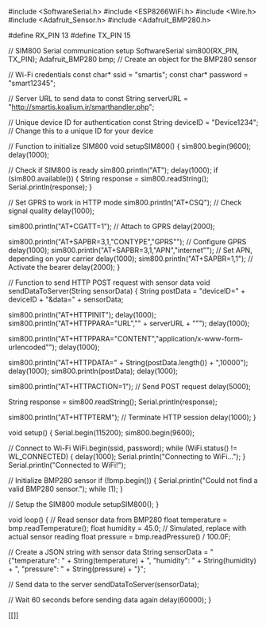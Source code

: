 #include <SoftwareSerial.h>
#include <ESP8266WiFi.h>
#include <Wire.h>
#include <Adafruit_Sensor.h>
#include <Adafruit_BMP280.h>

#define RX_PIN 13
#define TX_PIN 15

// SIM800 Serial communication setup
SoftwareSerial sim800(RX_PIN, TX_PIN);
Adafruit_BMP280 bmp;  // Create an object for the BMP280 sensor

// Wi-Fi credentials
const char* ssid = "smartis";
const char* password = "smart12345";

// Server URL to send data to
const String serverURL = "http://smartis.koalium.ir/smarthandler.php";

// Unique device ID for authentication
const String deviceID = "Device1234"; // Change this to a unique ID for your device

// Function to initialize SIM800
void setupSIM800() {
  sim800.begin(9600);
  delay(1000);

  // Check if SIM800 is ready
  sim800.println("AT");
  delay(1000);
  if (sim800.available()) {
    String response = sim800.readString();
    Serial.println(response);
  }

  // Set GPRS to work in HTTP mode
  sim800.println("AT+CSQ");  // Check signal quality
  delay(1000);

  sim800.println("AT+CGATT=1");  // Attach to GPRS
  delay(2000);

  sim800.println("AT+SAPBR=3,1,\"CONTYPE\",\"GPRS\""); // Configure GPRS
  delay(1000);
  sim800.println("AT+SAPBR=3,1,\"APN\",\"internet\""); // Set APN, depending on your carrier
  delay(1000);
  sim800.println("AT+SAPBR=1,1");  // Activate the bearer
  delay(2000);
}

// Function to send HTTP POST request with sensor data
void sendDataToServer(String sensorData) {
  String postData = "deviceID=" + deviceID + "&data=" + sensorData;

  sim800.println("AT+HTTPINIT");
  delay(1000);
  sim800.println("AT+HTTPPARA=\"URL\",\"" + serverURL + "\"");
  delay(1000);

  sim800.println("AT+HTTPPARA=\"CONTENT\",\"application/x-www-form-urlencoded\"");
  delay(1000);

  sim800.println("AT+HTTPDATA=" + String(postData.length()) + ",10000");
  delay(1000);
  sim800.println(postData);
  delay(1000);

  sim800.println("AT+HTTPACTION=1");  // Send POST request
  delay(5000);

  String response = sim800.readString();
  Serial.println(response);

  sim800.println("AT+HTTPTERM");  // Terminate HTTP session
  delay(1000);
}

void setup() {
  Serial.begin(115200);
  sim800.begin(9600);

  // Connect to Wi-Fi
  WiFi.begin(ssid, password);
  while (WiFi.status() != WL_CONNECTED) {
    delay(1000);
    Serial.println("Connecting to WiFi...");
  }
  Serial.println("Connected to WiFi!");

  // Initialize BMP280 sensor
  if (!bmp.begin()) {
    Serial.println("Could not find a valid BMP280 sensor.");
    while (1);
  }

  // Setup the SIM800 module
  setupSIM800();
}

void loop() {
  // Read sensor data from BMP280
  float temperature = bmp.readTemperature();
  float humidity = 45.0;  // Simulated, replace with actual sensor reading
  float pressure = bmp.readPressure() / 100.0F;

  // Create a JSON string with sensor data
  String sensorData = "{\"temperature\": " + String(temperature) + 
                       ", \"humidity\": " + String(humidity) +
                       ", \"pressure\": " + String(pressure) + "}";

  // Send data to the server
  sendDataToServer(sensorData);

  // Wait 60 seconds before sending data again
  delay(60000);
}

[[]]
